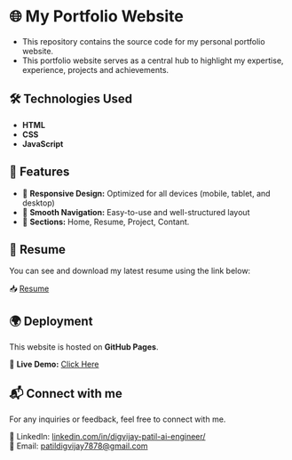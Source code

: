 # 🌐 My Portfolio Website

- This repository contains the source code for my personal portfolio website.
- This portfolio website serves as a central hub to highlight my expertise, experience, projects and achievements. 

## 🛠 Technologies Used
- **HTML**  
- **CSS** 
- **JavaScript**   

## 🎯 Features
- 📱 **Responsive Design:** Optimized for all devices (mobile, tablet, and desktop)  
- 🚀 **Smooth Navigation:** Easy-to-use and well-structured layout  
- 🔗 **Sections:** Home, Resume, Project, Contant.     

## 📄 Resume
You can see and download my latest resume using the link below:  

📥 [Resume](https://drive.google.com/file/d/1fxYfPQT1Bv-iSUMuJAjW9e91y90GanXy/view?usp=sharing)  

## 🌍 Deployment
This website is hosted on **GitHub Pages**.  

🔗 **Live Demo:** [Click Here](https://digvijay7-7.github.io/portfolio)  
 
## 📬  Connect with me
For any inquiries or feedback, feel free to connect with me.

💼 LinkedIn:  [linkedin.com/in/digvijay-patil-ai-engineer/](https://www.linkedin.com/in/digvijay-patil-ai-engineer/)  
📧 Email: [patildigvijay7878@gmail.com](patildigvijay7878@gmail.com)
